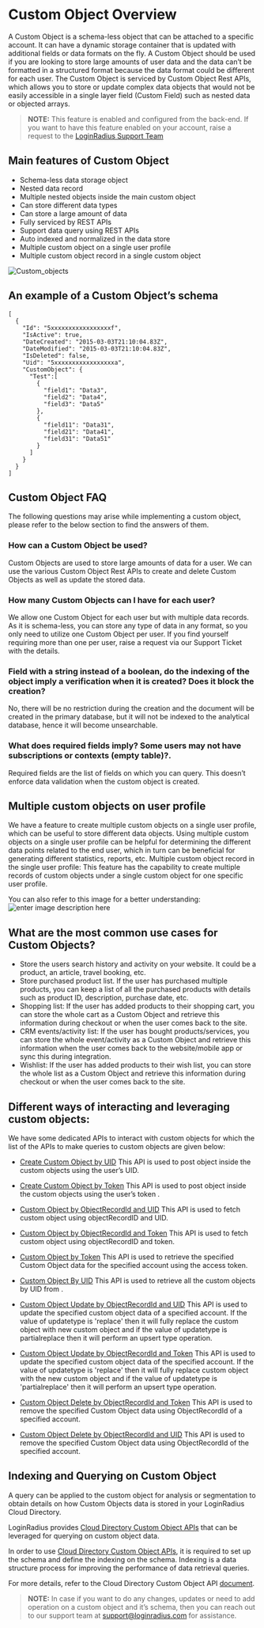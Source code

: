 # Custom Object Overview

A Custom Object is a schema-less object that can be attached to a specific account. It can have a dynamic storage container that is updated with additional fields or data formats on the fly.  A Custom Object should be used if you are looking to store large amounts of user data and the data can’t be formatted in a structured format because the data format could be different for each user. The Custom Object is serviced by Custom Object Rest APIs, which allows you to store or update complex data objects that would not be easily accessible in a single layer field (Custom Field) such as nested data or objected arrays.

>**NOTE:** This feature is enabled and configured from the back-end. If you want to have this feature enabled on your account, raise a request to the [LoginRadius Support Team](https://adminconsole.loginradius.com/support/tickets/open-a-new-ticket)

## Main features of Custom Object

- Schema-less data storage object
- Nested data record
- Multiple nested objects inside the main custom object
- Can store different data types
- Can store a large amount of data
- Fully serviced by REST APIs
- Support data query using REST APIs
- Auto indexed and normalized in the data store
- Multiple custom object on a single user profile
- Multiple custom object record in a single custom object

![Custom_objects](https://apidocs.lrcontent.com/images/Custom-Object_54165cca84d0759357.92059160.png "Custom_objects")


## An example of a Custom Object’s schema

```
[
  {
    "Id": "5xxxxxxxxxxxxxxxxxf",
    "IsActive": true,
    "DateCreated": "2015-03-03T21:10:04.83Z",
    "DateModified": "2015-03-03T21:10:04.83Z",
    "IsDeleted": false,
    "Uid": "5xxxxxxxxxxxxxxxxxa",
    "CustomObject": {
      "Test":[
        {
          "field1": "Data3",
          "field2": "Data4",
          "field3": "Data5"
        },
        {
          "field11": "Data31",
          "field21": "Data41",
          "field31": "Data51"
        }
      ]
    }
  }
]
```

## Custom Object FAQ

The following questions may arise while implementing a custom object, please refer to the below section to find the answers of them.

### How can a Custom Object be used?

Custom Objects are used to store large amounts of data for a user. We can use the various Custom Object Rest APIs to create and delete Custom Objects as well as update the stored data.

### How many Custom Objects can I have for each user?

We allow one Custom Object for each user but with multiple data records. As it is schema-less, you can store any type of data in any format, so you only need to utilize one Custom Object per user. If you find yourself requiring more than one per user, raise a request via our Support Ticket with the details.

### Field with a string instead of a boolean, do the indexing of the object imply a verification when it is created? Does it block the creation?

No, there will be no restriction during the creation and the document will be created in the primary database, but it will not be indexed to the analytical database, hence it will become unsearchable.

### What does required fields imply? Some users may not have subscriptions or contexts (empty table)?. 

Required fields are the list of fields on which you can query. This doesn’t enforce data validation when the custom object is created.

## Multiple custom objects on user profile

We have a feature to create multiple custom objects on a single user profile, which can be useful to store different data objects. Using multiple custom objects on a single user profile can be helpful for determining the different data points related to the end user, which in turn can be beneficial for generating different statistics, reports, etc.
Multiple custom object record in the single user profile:
This feature has the capability to create multiple records of custom objects under a single custom object for one specific user profile.

You can also refer to this image for a better understanding:
![enter image description here](https://apidocs.lrcontent.com/images/Customer_Management_LoginRadius_User_Dashboard_34205eb3e18f734785.52124802.png "Custom Object")
 
 ## What are the most common use cases for Custom Objects?

- Store the users search history and activity on your website. It could be a product, an article, travel booking, etc.
- Store purchased product list. If the user has purchased multiple products, you can keep a list of all the purchased products with details such as product ID, description, purchase date, etc.
- Shopping list: If the user has added products to their shopping cart, you can store the whole cart as a Custom Object and retrieve this information during checkout or when the user comes back to the site.
- CRM events/activity list: If the user has bought products/services, you can store the whole event/activity as a Custom Object and retrieve this information when the user comes back to the website/mobile app or sync this during integration.
- Wishlist: If the user has added products to their wish list, you can store the whole list as a Custom Object and retrieve this information during checkout or when the user comes back to the site.


## Different ways of interacting and leveraging custom objects:

We have some dedicated APIs to interact with custom objects for which the list of the APIs to make queries to custom objects are given below:

- [Create Custom Object by UID](https://www.loginradius.com/legacy/docs/api/v2/customer-identity-api/custom-object/create-custom-object-by-uid)
This API is used to post object inside the custom objects using the user’s UID.

- [Create Custom Object by Token](https://www.loginradius.com/legacy/docs/api/v2/customer-identity-api/custom-object/create-custom-object-by-token)
This API is used to post object inside the custom objects using the user’s token
.
- [Custom Object by ObjectRecordId and UID](https://www.loginradius.com/legacy/docs/api/v2/customer-identity-api/custom-object/custom-object-by-objectrecordid-and-uid)
This API is used to fetch custom object using objectRecordID and UID.

- [Custom Object by ObjectRecordId and Token](https://www.loginradius.com/legacy/docs/api/v2/customer-identity-api/custom-object/custom-object-by-objectrecordid-and-token)
This API is used to fetch custom object using objectRecordID and token.

- [Custom Object by Token](https://www.loginradius.com/legacy/docs/api/v2/customer-identity-api/custom-object/custom-object-by-token)
This API is used to retrieve the specified Custom Object data for the specified account using the      access token.

- [Custom Object By UID](https://www.loginradius.com/legacy/docs/api/v2/customer-identity-api/custom-object/custom-object-by-uid)
This API is used to retrieve all the custom objects by UID from .

- [Custom Object Update by ObjectRecordId and UID](https://www.loginradius.com/legacy/docs/api/v2/customer-identity-api/custom-object/custom-object-update-by-objectrecordid-and-uid)
This API is used to update the specified custom object data of a specified account. If the value of updatetype is 'replace' then it will fully replace the custom object with new custom object and if the value of updatetype is partialreplace then it will perform an upsert type operation.

- [Custom Object Update by ObjectRecordId and Token](https://www.loginradius.com/legacy/docs/api/v2/customer-identity-api/custom-object/custom-object-update-by-objectrecordid-and-token)
This API is used to update the specified custom object data of the specified account. If the value of updatetype is 'replace' then it will fully replace custom object with the new custom object and if the value of updatetype is 'partialreplace' then it will perform an upsert type operation.

- [Custom Object Delete by ObjectRecordId and Token](https://www.loginradius.com/legacy/docs/api/v2/customer-identity-api/custom-object/custom-object-delete-by-objectrecordid-and-token)
This API is used to remove the specified Custom Object data using ObjectRecordId of a specified account.


- [Custom Object Delete by ObjectRecordId and UID](https://www.loginradius.com/legacy/docs/api/v2/customer-identity-api/custom-object/custom-object-delete-by-objectrecordid-and-uid)
This API is used to remove the specified Custom Object data using ObjectRecordId of the specified account.


## Indexing and Querying on Custom Object

A query can be applied to the custom object for analysis or segmentation to obtain details on how Custom Objects data is stored in your LoginRadius Cloud Directory.

LoginRadius provides [Cloud Directory Custom Object APIs](https://www.loginradius.com/legacy/docs/api/v2/cloud-directory-api/custom-object/overview#queryingbasicfields5) that can be leveraged for querying on custom object data.

In order to use [Cloud Directory Custom Object APIs](https://www.loginradius.com/legacy/docs/api/v2/cloud-directory-api/custom-object/overview#queryingbasicfields5), it is required to set up the schema and define the indexing on the schema. Indexing is a data structure process for improving the performance of data retrieval queries.

For more details, refer to the Cloud Directory Custom Object API [document](https://www.loginradius.com/legacy/docs/api/v2/cloud-directory-api/custom-object/overview).

>**NOTE:** In case if you want to do any changes, updates  or need to add operation on a custom object and it’s schema, then you can reach out to our support team at [support@loginradius.com](mailto:support@loginradius.com) for assistance.



